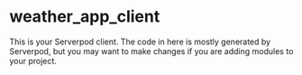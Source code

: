 # weather_app_client

This is your Serverpod client. The code in here is mostly generated by
Serverpod, but you may want to make changes if you are adding modules to your
project.
